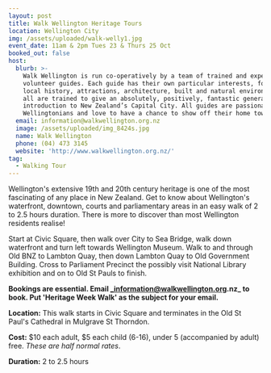 ```yaml
---
layout: post
title: Walk Wellington Heritage Tours
location: Wellington City
img: /assets/uploaded/walk-welly1.jpg
event_date: 11am & 2pm Tues 23 & Thurs 25 Oct
booked_out: false
host:
  blurb: >-
    Walk Wellington is run co-operatively by a team of trained and experienced
    volunteer guides. Each guide has their own particular interests, for example
    local history, attractions, architecture, built and natural environment, and
    all are trained to give an absolutely, positively, fantastic general
    introduction to New Zealand’s Capital City. All guides are passionate
    Wellingtonians and love to have a chance to show off their home town.
  email: ​information@walkwellington.org.nz
  image: /assets/uploaded/img_8424s.jpg
  name: Walk Wellington
  phone: (04) 473 3145
  website: 'http://www.walkwellington.org.nz/'
tag:
  - Walking Tour
---
```

Wellington's extensive 19th and 20th century heritage is one of the most fascinating of any place in New Zealand.  Get to know about Wellington's waterfront, downtown, courts and parliamentary areas in an easy walk of 2 to 2.5 hours duration. There is more to discover than most Wellington residents realise!

Start at Civic Square, then walk over City to Sea Bridge, walk down waterfront and turn left towards Wellington Museum. Walk to and through Old BNZ to Lambton Quay, then down Lambton Quay to Old Government Building. Cross to Parliament Precinct the possibly visit National Library exhibition and on to Old St Pauls to finish.

**Bookings are essential. Email _information@walkwellington.org.nz_ to book. Put 'Heritage Week Walk' as the subject for your email.**

**Location:** This walk starts in Civic Square and terminates in the Old St Paul's Cathedral in Mulgrave St Thorndon.

**Cost:** $10 each adult, $5 each child (6-16), under 5 (accompanied by adult) free.
 _These are half normal rates_.​

**Duration:** 2 to 2.5 hours
